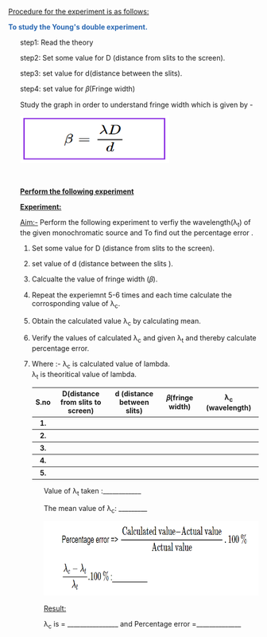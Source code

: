 <p><u>Procedure for the experiment is as follows:</u></p>			
<strong><p style="color:#2867B2;">To study the Young's double experiment.</p></strong>
<ul type="None">
<li> <p>step1: Read the theory </p> </li>
<li> <p>step2: Set some value for D (distance from slits to the screen).</p></li>
<li> <p>step3: set value for d(distance between the slits). </p></li>
<li> <p>step4: set value for 𝛽(Fringe width)</p></li>
<li> <p> Study the graph in order to understand fringe width which is given by -</p></li>
<li> <p><img src="images/eq24.png" alt="destructive" width="300px" height="95px"><br></p></li>
<br>
<b><p ><u> Perform the following experiment</u></p></b>
<p>
<strong><p ><u>Experiment:</u> </p></strong>
<p ><u>Aim:-</u>
Perform the following experiment to verfiy the wavelength(λ<sub>t</sub>) of the given monochromatic source and To find out the percentage error . 
</p>
<ol>
<li><p>Set some value for D (distance from slits to the screen).</p></li>
<li><p>set value of d (distance between the slits ).</p></li>
<li><p>Calcualte the value of fringe width (𝛽).</p></li>
<li><p>Repeat the experiemnt 5-6 times and each time calculate the corrosponding value of λ<sub>c</sub>.</p></li>
<li><p>Obtain the calculated  value λ<sub>c</sub> by calculating mean.</p></li>
<li><p>Verify the values of calculated λ<sub>c</sub> and given λ<sub>t</sub> and thereby calculate percentage error.</p></li>
<li><p>Where :- 
λ<sub>c</sub> is calculated value of lambda.<br>
λ<sub>t</sub> is theoritical value of lambda.</p></li>
</p></li>
<table style="width:100%">
<tr>
<th style="width:0.5%" >S.no</th>
<th style="width:20%">D(distance from slits to screen)</th>
<th style="width:20%">d (distance between slits)</th>
<th style="width:10%">𝛽(fringe width)</th>
<th style="width:20%">λ<sub>c</sub> (wavelength)</th>			
</tr>
<tr>
<th>1.</th>
<th></th>
<th></th>
<th></th>
<th></th>
</tr>
<tr>
<th>2.</th>
<th></th>
<th></th>
<th></th>
<th></th>
</tr>
<tr>
<th>3.</th>
<th></th>
<th></th>
<th></th>
<th></th>
</tr>
<th>4.</th>
<th></th>
<th></th>
<th></th>
<th></th>
</tr>
<th>5.</th>
<th></th>
<th></th>
<th></th>
<th></th>
</tr>
</table>
<ul type="None">
<li><p >Value of λ<sub>t</sub> taken :____________</li>
<li><p > The mean value of λ<sub>c</sub>: _________ </li>
<p><img src="images/eq27.png" alt="destructive" width="600px" height="150px"><br></p>
<li> <p > <u>Result:</u></p></li> 
<li><p>λ<sub>c</sub> is = ________________ and Percentage error =______________</p></li> 
</ul>  
</ol>
<br>